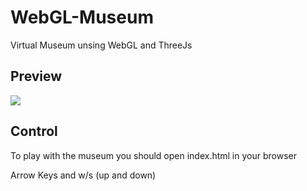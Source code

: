 # WebGL-Museum
Virtual Museum unsing WebGL and ThreeJs

## Preview

![](preview.gif)

## Control

To play with the museum you should open index.html in your browser

Arrow Keys and w/s (up and down)
